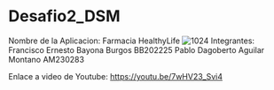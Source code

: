 # Desafio2_DSM
Nombre de la Aplicacion: Farmacia HealthyLife
![1024](https://github.com/user-attachments/assets/f835b696-0b2e-49e8-819d-ee3984cb3b27)
Integrantes: Francisco Ernesto Bayona Burgos  BB202225
             Pablo Dagoberto Aguilar Montano  AM230283
             
Enlace a video de Youtube: https://youtu.be/7wHV23_Svi4
